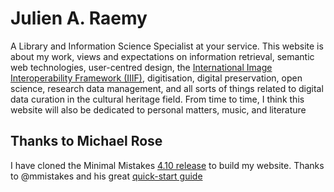 # Julien A. Raemy
A Library and Information Science Specialist at your service. This website is about my work, views and expectations on information retrieval, semantic web technologies, user-centred design, the [International Image Interoperability Framework (IIIF)](http://iiif.io/), digitisation, digital preservation, open science, research data management, and all sorts of things related to digital data curation in the cultural heritage field. From time to time, I think this website will also be dedicated to personal matters, music, and literature

## Thanks to Michael Rose

I have cloned the Minimal Mistakes [4.10 release](https://github.com/mmistakes/minimal-mistakes/releases/tag/4.10.0) to build my website. Thanks to @mmistakes and his great [quick-start guide](https://mmistakes.github.io/minimal-mistakes/docs/quick-start-guide/)
